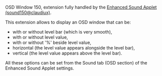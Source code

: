 OSD Window 150, extension fully handled by the [Enhanced Sound Applet (sound150@claudiux)](https://cinnamon-spices.linuxmint.com/applets/view/306).

This extension allows to display an OSD window that can be:

  * with or without level bar (which is very smooth),
  * with or without level value,
  * with or without '%' beside level value,
  * horizontal (the level value appears alongside the level bar),
  * vertical (the level value appears above the level bar).

All these options can be set from the Sound tab (OSD section) of the Enhanced Sound Applet settings.

